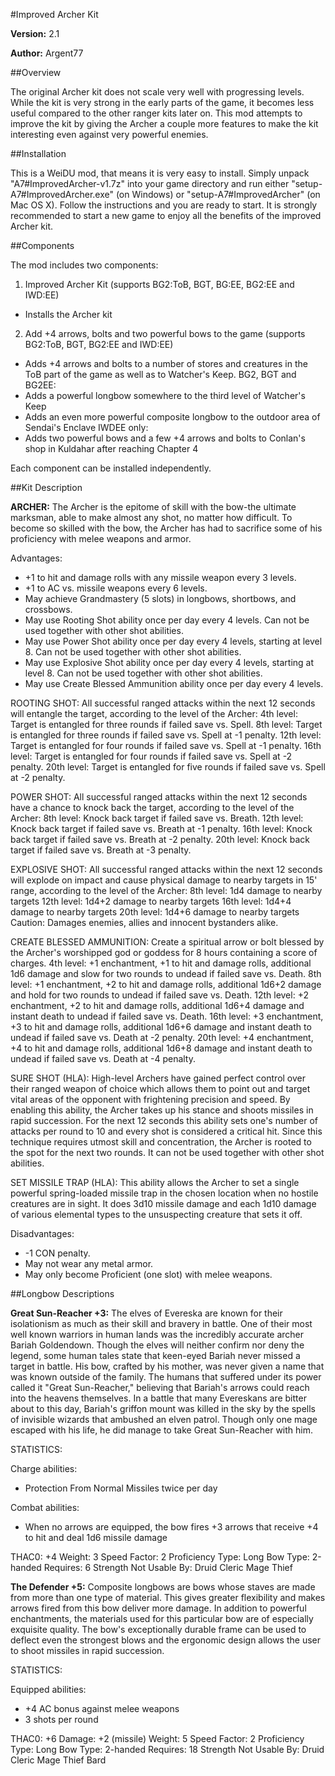 #Improved Archer Kit

**Version:** 2.1

**Author:**  Argent77


##Overview

The original Archer kit does not scale very well with progressing levels. While the kit is very strong in the early 
parts of the game, it becomes less useful compared to the other ranger kits later on.
This mod attempts to improve the kit by giving the Archer a couple more features to make the kit interesting even 
against very powerful enemies.


##Installation

This is a WeiDU mod, that means it is very easy to install. Simply unpack "A7#ImprovedArcher-v1.7z" into your game 
directory and run either "setup-A7#ImprovedArcher.exe" (on Windows) or "setup-A7#ImprovedArcher" (on Mac OS X). 
Follow the instructions and you are ready to start. It is strongly recommended to start a new game to enjoy all the 
benefits of the improved Archer kit.


##Components

The mod includes two components:

1. Improved Archer Kit (supports BG2:ToB, BGT, BG:EE, BG2:EE and IWD:EE)
  - Installs the Archer kit

2. Add +4 arrows, bolts and two powerful bows to the game (supports BG2:ToB, BGT, BG2:EE and IWD:EE)
  - Adds +4 arrows and bolts to a number of stores and creatures in the ToB part of the game as well as to Watcher's Keep.
BG2, BGT and BG2EE:
  - Adds a powerful longbow somewhere to the third level of Watcher's Keep
  - Adds an even more powerful composite longbow to the outdoor area of Sendai's Enclave
IWDEE only:
  - Adds two powerful bows and a few +4 arrows and bolts to Conlan's shop in Kuldahar after reaching Chapter 4

Each component can be installed independently.


##Kit Description

**ARCHER:** The Archer is the epitome of skill with the bow-the ultimate marksman, able to make almost any shot, no matter 
how difficult. To become so skilled with the bow, the Archer has had to sacrifice some of his proficiency with melee 
weapons and armor.

Advantages:
- +1 to hit and damage rolls with any missile weapon every 3 levels.
- +1 to AC vs. missile weapons every 6 levels.
- May achieve Grandmastery (5 slots) in longbows, shortbows, and crossbows.
- May use Rooting Shot ability once per day every 4 levels. Can not be used together with other shot abilities.
- May use Power Shot ability once per day every 4 levels, starting at level 8. Can not be used together with other 
  shot abilities.
- May use Explosive Shot ability once per day every 4 levels, starting at level 8. Can not be used together with other 
  shot abilities.
- May use Create Blessed Ammunition ability once per day every 4 levels.

ROOTING SHOT: All successful ranged attacks within the next 12 seconds will entangle the target, according to the 
              level of the Archer:
 4th level: Target is entangled for three rounds if failed save vs. Spell.
 8th level: Target is entangled for three rounds if failed save vs. Spell at -1 penalty.
 12th level: Target is entangled for four rounds if failed save vs. Spell at -1 penalty.
 16th level: Target is entangled for four rounds if failed save vs. Spell at -2 penalty.
 20th level: Target is entangled for five rounds if failed save vs. Spell at -2 penalty.

POWER SHOT: All successful ranged attacks within the next 12 seconds have a chance to knock back the target, according 
            to the level of the Archer:
 8th level: Knock back target if failed save vs. Breath.
 12th level: Knock back target if failed save vs. Breath at -1 penalty.
 16th level: Knock back target if failed save vs. Breath at -2 penalty.
 20th level: Knock back target if failed save vs. Breath at -3 penalty.

EXPLOSIVE SHOT: All successful ranged attacks within the next 12 seconds will explode on impact and cause physical 
                damage to nearby targets in 15' range, according to the level of the Archer:
 8th level: 1d4 damage to nearby targets
 12th level: 1d4+2 damage to nearby targets
 16th level: 1d4+4 damage to nearby targets
 20th level: 1d4+6 damage to nearby targets
Caution: Damages enemies, allies and innocent bystanders alike.

CREATE BLESSED AMMUNITION: Create a spiritual arrow or bolt blessed by the Archer's worshipped god or goddess for 
                           8 hours containing a score of charges.
 4th level: +1 enchantment, +1 to hit and damage rolls, additional 1d6 damage and slow for two rounds to undead if 
            failed save vs. Death.
 8th level: +1 enchantment, +2 to hit and damage rolls, additional 1d6+2 damage and hold for two rounds to undead if 
            failed save vs. Death.
 12th level: +2 enchantment, +2 to hit and damage rolls, additional 1d6+4 damage and instant death to undead if 
             failed save vs. Death.
 16th level: +3 enchantment, +3 to hit and damage rolls, additional 1d6+6 damage and instant death to undead if 
             failed save vs. Death at -2 penalty.
 20th level: +4 enchantment, +4 to hit and damage rolls, additional 1d6+8 damage and instant death to undead if 
             failed save vs. Death at -4 penalty.

SURE SHOT (HLA): High-level Archers have gained perfect control over their ranged weapon of choice which allows them 
                 to point out and target vital areas of the opponent with frightening precision and speed. By enabling 
                 this ability, the Archer takes up his stance and shoots missiles in rapid succession. 
                 For the next 12 seconds this ability sets one's number of attacks per round to 10 and every shot is 
                 considered a critical hit. Since this technique requires utmost skill and concentration, the Archer 
                 is rooted to the spot for the next two rounds. It can not be used together with other shot abilities.

SET MISSILE TRAP (HLA): This ability allows the Archer to set a single powerful spring-loaded missile trap in the 
                        chosen location when no hostile creatures are in sight. It does 3d10 missile damage and 
                        each 1d10 damage of various elemental types to the unsuspecting creature that sets it off.

Disadvantages:
- -1 CON penalty.
- May not wear any metal armor.
- May only become Proficient (one slot) with melee weapons.


##Longbow Descriptions

**Great Sun-Reacher +3:**
The elves of Evereska are known for their isolationism as much as their skill and bravery in battle.  One of their most 
well known warriors in human lands was the incredibly accurate archer Bariah Goldendown.  Though the elves will neither 
confirm nor deny the legend, some human tales state that keen-eyed Bariah never missed a target in battle.  His bow, 
crafted by his mother, was never given a name that was known outside of the family.  The humans that suffered under its 
power called it "Great Sun-Reacher," believing that Bariah's arrows could reach into the heavens themselves.  In a 
battle that many Evereskans are bitter about to this day, Bariah's griffon mount was killed in the sky by the spells 
of invisible wizards that ambushed an elven patrol.  Though only one mage escaped with his life, he did manage to take 
Great Sun-Reacher with him.

STATISTICS:

Charge abilities:
- Protection From Normal Missiles twice per day

Combat abilities:
- When no arrows are equipped, the bow fires +3 arrows that receive +4 to hit and deal 1d6 missile damage

THAC0: +4
Weight: 3
Speed Factor: 2
Proficiency Type: Long Bow
Type:  2-handed
Requires: 6 Strength
Not Usable By:
 Druid
 Cleric
 Mage
 Thief


**The Defender +5:**
Composite longbows are bows whose staves are made from more than one type of material. This gives greater flexibility 
and makes arrows fired from this bow deliver more damage.
In addition to powerful enchantments, the materials used for this particular bow are of especially exquisite quality. 
The bow's exceptionally durable frame can be used to deflect even the strongest blows and the ergonomic design allows 
the user to shoot missiles in rapid succession.

STATISTICS:

Equipped abilities:
- +4 AC bonus against melee weapons
- 3 shots per round

THAC0: +6
Damage: +2 (missile)
Weight: 5
Speed Factor: 2
Proficiency Type: Long Bow
Type: 2-handed
Requires: 18 Strength
Not Usable By:
 Druid
 Cleric
 Mage
 Thief
 Bard
